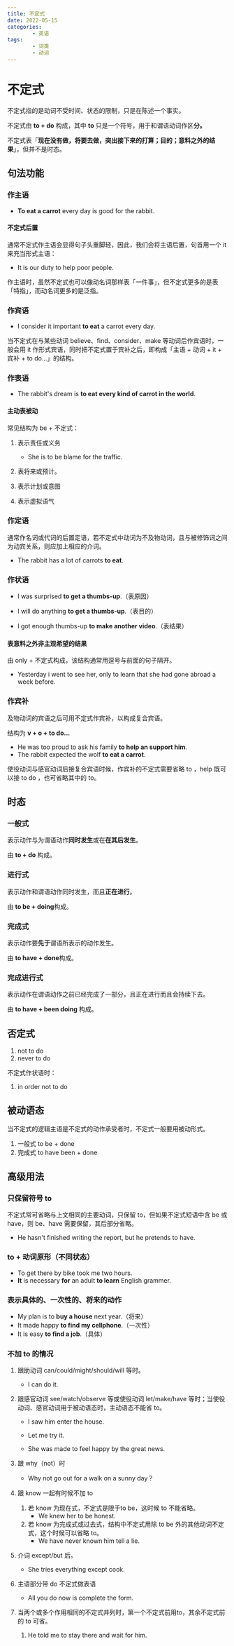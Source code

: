 ```yaml
---
title: 不定式
date: 2022-05-15
categories:
        - 英语
tags:
        - 词类
        - 动词
---
```


# 不定式

不定式指的是动词不受时间、状态的限制，只是在陈述一个事实。

不定式由 **to + do** 构成，其中 **to** 只是一个符号，用于和谓语动词作区**分。**

不定式表「**现在没有做，将要去做，突出接下来的打算；目的；意料之外的结果**」，但并不是时态。  

## 句法功能

### 作主语

- **To eat a carrot** every day is good for the rabbit.

#### 不定式后置

通常不定式作主语会显得句子头重脚轻，因此，我们会将主语后置，句首用一个 it 来充当形式主语：

- It is our duty to help poor people.

作主语时，虽然不定式也可以像动名词那样表「一件事」，但不定式更多的是表「特指」，而动名词更多的是泛指。

### 作宾语

- I consider it important **to eat** a carrot every day.

当不定式在与某些动词 believe、find、consider、make 等动词后作宾语时，一般会用 it 作形式宾语，同时把不定式置于宾补之后，即构成「主语 + 动词 + it + 宾补 + to do...」的结构。

### 作表语

- The rabbit's dream is **to eat every kind of carrot in the world**.

#### 主动表被动

常见结构为 be + 不定式：

1. 表示责任或义务
   - She is to be blame  for the traffic.

1. 表将来或预计。
2. 表示计划或意图
3. 表示虚拟语气

### 作定语

通常作名词或代词的后置定语，若不定式中动词为不及物动词，且与被修饰词之间为动宾关系，则应加上相应的介词。

- The rabbit has a lot of carrots **to eat**.

### 作状语

- l was surprised **to get a thumbs-up**.（表原因）

- l will do anything **to get a thumbs-up**.（表目的）

- l got enough thumbs-up **to make another video**.（表结果）

#### 表意料之外非主观希望的结果

由 only + 不定式构成，该结构通常用逗号与前面的句子隔开。

- Yesterday i went to see her, only to learn that she had gone abroad a week before.


### 作宾补

及物动词的宾语之后可用不定式作宾补，以构成复合宾语。

结构为 **v + o + to do...**

- He was too proud to ask his family **to help an support him**.
- The rabbit expected the wolf **to eat a carrot**.

使役动词与感官动词后接复合宾语时候，作宾补的不定式需要省略 to ，help 既可以接 to do ，也可省略其中的 to。

## 时态

### 一般式

表示动作与为谓语动作**同时发生**或在**在其后发生**。

由 **to + do** 构成。

### 进行式

表示动作和谓语动作同时发生，而且**正在进行**。

由 **to be + doing**构成。

### 完成式

表示动作要**先于**谓语所表示的动作发生。

由 **to have + done**构成。

### 完成进行式

表示动作在谓语动作之前已经完成了一部分，且正在进行而且会持续下去。

由 **to have + been doing** 构成。

## 否定式

1. not to do 
2. never to do 

不定式作状语时：

1. in order not to do

## 被动语态

当不定式的逻辑主语是不定式的动作承受者时，不定式一般要用被动形式。

1. 一般式 to be + done
2. 完成式 to have been + done

## 高级用法

### 只保留符号 to

不定式常可省略与上文相同的主要动词，只保留 to，但如果不定式短语中含 be 或 have，则 be、have 需要保留，其后部分省略。

- He hasn't finished writing the report, but he pretends to have.

### to + 动词原形（不同状态）

- To get there by bike took me two hours.
- **It** is necessary **for** an adult **to learn** English grammer.

### 表示**具体的、一次性的、将来的**动作

- My plan is to **buy a house** next year.（将来）
- It made happy **to find my cellphone**.（一次性）
- It is easy **to find a job**.（具体）

### 不加 to 的情况

1. 跟助动词 can/could/might/should/will 等时。

   - I can do it.

2. 跟感官动词 see/watch/observe 等或使役动词 let/make/have 等时；当使役动词、感官动词用于被动语态时，主动语态不能省 to。

   - I saw him enter the house.

   - Let me try it.
   - She was made to feel happy by the great news.

3. 跟 why（not）时

   - Why not go out for a walk on a sunny day？

4. 跟 know 一起有时候不加 to

   1. 若 know 为现在式，不定式是限于to be，这时候 to 不能省略。
      - We knew her to be honest.
   2. 若 know 为完成式或过去式，结构中不定式用除 to be 外的其他动词不定式，这个时候可以省略 to。
      - We have never known him tell a lie. 

5. 介词 except/but 后。

   - She tries everything except cook.

6. 主语部分带 do 不定式做表语

   - All you do now is complete the form.

7. 当两个或多个作用相同的不定式并列时，第一个不定式前用to，其余不定式前的 to 可省。	

   1. He told me to stay there and wait for him. 
